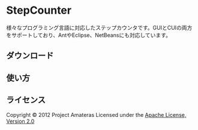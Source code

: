 StepCounter
======================
様々なプログラミング言語に対応したステップカウンタです。GUIとCUIの両方をサポートしており、AntやEclipse、NetBeansにも対応しています。

ダウンロード
----------------


使い方
----------------


ライセンス
----------------
Copyright &copy; 2012 Project Amateras
Licensed under the [Apache License, Version 2.0][Apache]

[Apache]: http://www.apache.org/licenses/LICENSE-2.0
